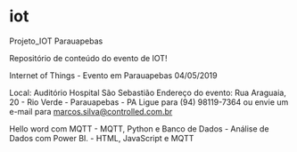 # iot
Projeto_IOT Parauapebas

Repositório de conteúdo do evento de IOT!


Internet of Things - Evento em Parauapebas 04/05/2019

Local: Auditório Hospital São Sebastião 
Endereço do evento: Rua Araguaia, 20 - Rio Verde - Parauapebas - PA
Ligue para (94) 98119-7364 ou envie um e-mail para marcos.silva@controlled.com.br

Hello word com MQTT - MQTT, Python e Banco de Dados - Análise de Dados com Power BI. - HTML, JavaScript e MQTT



